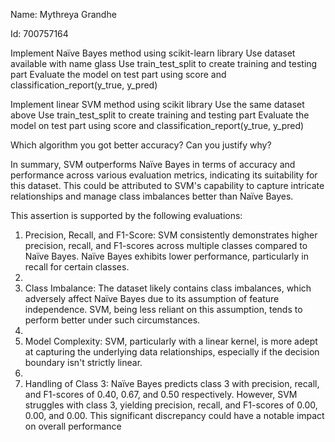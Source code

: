 Name: Mythreya Grandhe

Id: 700757164

Implement Naïve Bayes method using scikit-learn library Use dataset available with name glass Use train_test_split to create training and testing part Evaluate the model on test part using score and classification_report(y_true, y_pred)

Implement linear SVM method using scikit library Use the same dataset above Use train_test_split to create training and testing part Evaluate the model on test part using score and classification_report(y_true, y_pred)

Which algorithm you got better accuracy? Can you justify why?

In summary, SVM outperforms Naïve Bayes in terms of accuracy and performance across various evaluation metrics, indicating its suitability for this dataset. This could be attributed to SVM's capability to capture intricate relationships and manage class imbalances better than Naïve Bayes.

This assertion is supported by the following evaluations:

1.	Precision, Recall, and F1-Score: SVM consistently demonstrates higher precision, recall, and F1-scores across multiple classes compared to Naïve Bayes. Naïve Bayes exhibits lower performance, particularly in recall for certain classes.
2.	
3. Class Imbalance: The dataset likely contains class imbalances, which adversely affect Naïve Bayes due to its assumption of feature independence. SVM, being less reliant on this assumption, tends to perform better under such circumstances.
4. 
5. Model Complexity: SVM, particularly with a linear kernel, is more adept at capturing the underlying data relationships, especially if the decision boundary isn't strictly linear.
6. 	
7. Handling of Class 3: Naïve Bayes predicts class 3 with precision, recall, and F1-scores of 0.40, 0.67, and 0.50 respectively. However, SVM struggles with class 3, yielding precision, recall, and F1-scores of 0.00, 0.00, and 0.00. This significant discrepancy could have a notable impact on overall performance
